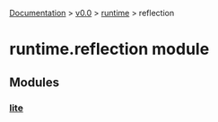[Documentation](/docs/documentation.md) >
 [v0.0](/docs/0.0/version.md) >
  [runtime](/docs/0.0/runtime/module.md) >
   reflection

# runtime.reflection module

## Modules

### [lite](lite/module.md)
